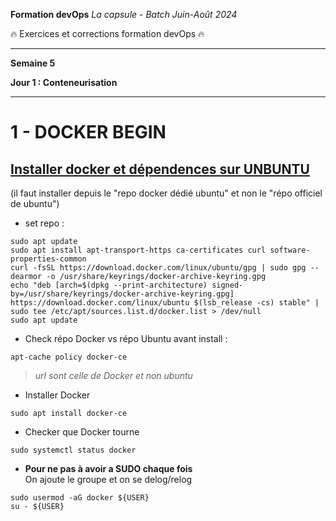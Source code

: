 **Formation devOps**
_La capsule - Batch Juin-Août 2024_

:fire: Exercices et corrections formation devOps :fire:

---

**Semaine 5**

**Jour 1 : Conteneurisation**

---

# 1 - DOCKER BEGIN

## <ins> Installer docker et dépendences sur UNBUNTU </ins>
(il faut installer depuis le "repo docker dédié ubuntu" et non le "répo officiel de ubuntu")
  
- set repo :
```
sudo apt update
sudo apt install apt-transport-https ca-certificates curl software-properties-common
curl -fsSL https://download.docker.com/linux/ubuntu/gpg | sudo gpg --dearmor -o /usr/share/keyrings/docker-archive-keyring.gpg
echo "deb [arch=$(dpkg --print-architecture) signed-by=/usr/share/keyrings/docker-archive-keyring.gpg] https://download.docker.com/linux/ubuntu $(lsb_release -cs) stable" | sudo tee /etc/apt/sources.list.d/docker.list > /dev/null
sudo apt update
```
  
- Check répo Docker vs répo Ubuntu avant install :

```
apt-cache policy docker-ce
```
> _url sont celle de Docker et non ubuntu_
  
- Installer Docker
```
sudo apt install docker-ce
```

- Checker que Docker tourne
```
sudo systemctl status docker
```

* **Pour ne pas à avoir a SUDO chaque fois**  
On ajoute le groupe et on se delog/relog
```
sudo usermod -aG docker ${USER}
su - ${USER}
```
